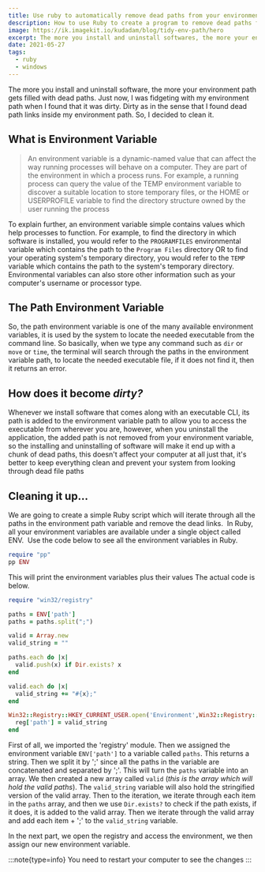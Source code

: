 ```yaml
---
title: Use ruby to automatically remove dead paths from your environment path
description: How to use Ruby to create a program to remove dead paths from your environment variable
image: https://ik.imagekit.io/kudadam/blog/tidy-env-path/hero
excerpt: The more you install and uninstall softwares, the more your environment get filled with dead paths. Learn how to remove them
date: 2021-05-27
tags:
  - ruby
  - windows
---
```


The more you install and uninstall software, the more your environment path gets filled with dead paths. Just now, I was fidgeting with my environment path when I found that it was dirty. Dirty as in the sense that I found dead path links inside my environment path. So, I decided to clean it.

## What is Environment Variable

> An environment variable is a dynamic-named value that can affect the way running processes will behave on a computer. They are part of the environment in which a process runs. For example, a running process can query the value of the TEMP environment variable to discover a suitable location to store temporary files, or the HOME or USERPROFILE variable to find the directory structure owned by the user running the process

To explain further, an environment variable simple contains values which help processes to function. For example, to find the directory in which software is installed, you would refer to the `PROGRAMFILES` environmental variable which contains the path to the `Program Files` directory OR to find your operating system's temporary directory, you would refer to the `TEMP` variable which contains the path to the system's temporary directory. Environmental variables can also store other information such as your computer's username or processor type.

## The Path Environment Variable

So, the path environment variable is one of the many available environment variables, it is used by the system to locate the needed executable from the command line. So basically, when we type any command such as `dir` or `move` or `time`, the terminal will search through the paths in the environment variable path, to locate the needed executable file, if it does not find it, then it returns an error.

## How does it become _dirty?_

Whenever we install software that comes along with an executable CLI, its path is added to the environment variable path to allow you to access the executable from wherever you are, however, when you uninstall the application, the added path is not removed from your environment variable, so the installing and uninstalling of software will make it end up with a chunk of dead paths, this doesn't affect your computer at all just that, it's better to keep everything clean and prevent your system from looking through dead file paths

## Cleaning it up...

We are going to create a simple Ruby script which will iterate through all the paths in the environment path variable and remove the dead links. 
In Ruby, all your environment variables are available under a single object called ENV. 
Use the code below to see all the environment variables in Ruby.

```ruby
require "pp"
pp ENV
```

This will print the environment variables plus their values
The actual code is below.

```ruby
require "win32/registry"

paths = ENV['path']
paths = paths.split(";")

valid = Array.new
valid_string = ""

paths.each do |x|
  valid.push(x) if Dir.exists? x
end

valid.each do |x|
  valid_string += "#{x};"
end

Win32::Registry::HKEY_CURRENT_USER.open('Environment',Win32::Registry::KEY_WRITE) do |reg|
  reg['path'] = valid_string
end
```

First of all, we imported the 'registry' module. Then we assigned the environment variable `ENV['path']` to a variable called `paths`. This returns a string.
Then we split it by ';' since all the paths in the variable are concatenated and separated by ';'. This will turn the `paths` variable into an array.
We then created a new array called `valid` (_this is the array which will hold the valid paths_).
The `valid_string` variable will also hold the stringified version of the valid array.
Then to the iteration, we iterate through each item in the `paths` array, and then we use `Dir.exists?` to check if the path exists, if it does, it is added to the valid array.
Then we iterate through the valid array and add each item + ';' to the `valid_string` variable.

In the next part, we open the registry and access the environment, we then assign our new environment variable.

:::note{type=info}
You need to restart your computer to see the changes
:::

